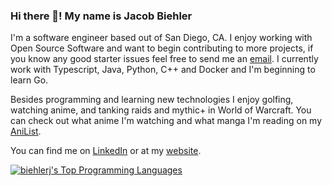 ### Hi there 👋! My name is Jacob Biehler

I'm a software engineer based out of San Diego, CA. I enjoy working with Open Source Software and want to begin contributing to more projects, if you know any good starter issues feel free to send me an [email](mailto:jacob@biehlerj.xyz). I currently work with Typescript, Java, Python, C++ and Docker and I'm beginning to learn Go.

Besides programming and learning new technologies I enjoy golfing, watching anime, and tanking raids and mythic+ in World of Warcraft. You can check out what anime I'm watching and what manga I'm reading on my [AniList](https://anilist.co/user/LordlyHungryBear/).

You can find me on [LinkedIn](https://www.linkedin.com/in/jacob-biehler-475573139/) or at my [website](https://www.biehlerj.xyz).

[![biehlerj's Top Programming Languages](https://github-readme-stats.vercel.app/api/top-langs/?username=biehlerj&layout=compact)](https://github.com/biehlerj)
